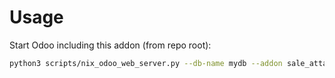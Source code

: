 # Usage

Start Odoo including this addon (from repo root):

```bash
python3 scripts/nix_odoo_web_server.py --db-name mydb --addon sale_attached_product
```
